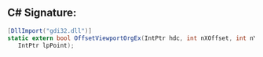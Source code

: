 
## C# Signature:
```cs
[DllImport("gdi32.dll")]
static extern bool OffsetViewportOrgEx(IntPtr hdc, int nXOffset, int nYOffset,
   IntPtr lpPoint);
```
